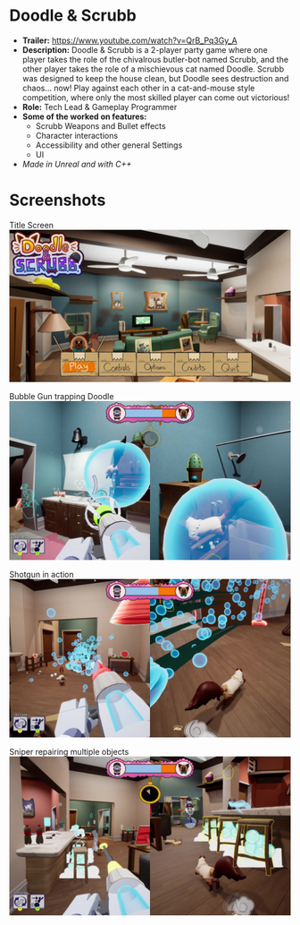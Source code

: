 # Doodle & Scrubb
* **Trailer:**  https://www.youtube.com/watch?v=QrB_Pq3Gy_A
* **Description:** Doodle & Scrubb is a 2-player party game where one player takes the role of the chivalrous butler-bot named Scrubb, 
and the other player takes the role of a mischievous cat named Doodle. Scrubb was designed to keep the house clean, but 
Doodle sees destruction and chaos… now! Play against each other in a cat-and-mouse style competition, where only the 
most skilled player can come out victorious!
* **Role:** Tech Lead & Gameplay Programmer
* **Some of the worked on features:**
    * Scrubb Weapons and Bullet effects
    * Character interactions 
    * Accessibility and other general Settings
    * UI 
* *Made in Unreal and with C++*
  
# Screenshots
Title Screen
![Gameplay](https://github.com/preston-n/Doodle-Scrubb/blob/main/Screenshots/Doodle%26Scrubb_title_hi_res.jpg?raw=true)

Bubble Gun trapping Doodle
![Gameplay](https://github.com/preston-n/Doodle-Scrubb/blob/main/Screenshots/Doodle%26Scrubb_1_hi_res.jpg?raw=true)

Shotgun in action
![Gameplay](https://github.com/preston-n/Doodle-Scrubb/blob/main/Screenshots/Doodle%26Scrubb_2_hi_res.jpg?raw=true)

Sniper repairing multiple objects
![Gameplay](https://github.com/preston-n/Doodle-Scrubb/blob/main/Screenshots/Doodle%26Scrubb_3_hi_res.jpg?raw=true)



